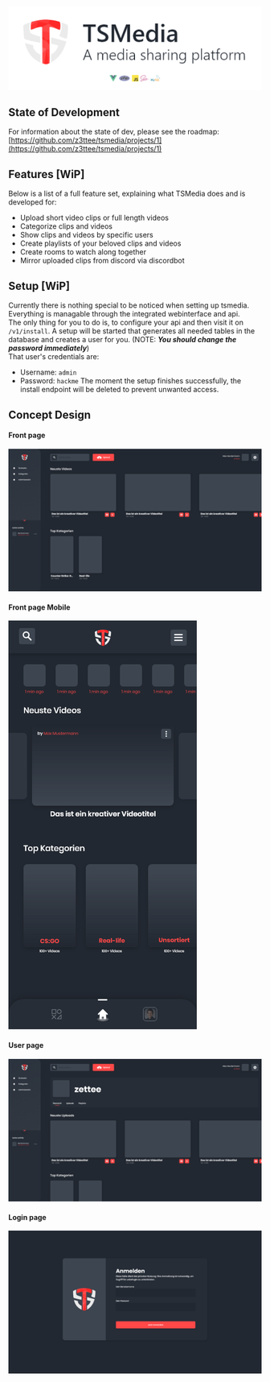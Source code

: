 ![Header](/concepts/github_header.png)

## State of Development
For information about the state of dev, please see the roadmap: [https://github.com/z3ttee/tsmedia/projects/1](https://github.com/z3ttee/tsmedia/projects/1)

## Features [WiP]
Below is a list of a full feature set, explaining what TSMedia does and is developed for:
* Upload short video clips or full length videos
* Categorize clips and videos
* Show clips and videos by specific users
* Create playlists of your beloved clips and videos
* Create rooms to watch along together
* Mirror uploaded clips from discord via discordbot

## Setup [WiP]
Currently there is nothing special to be noticed when setting up tsmedia. Everything is managable through the integrated webinterface and api. \
The only thing for you to do is, to configure your api and then visit it on ``/v1/install``. A setup will be started that generates all needed tables in the database and creates a user for you. (NOTE: **_You should change the password immediately_**) \
That user's credentials are:
* Username: ``admin``
* Password: ``hackme``
The moment the setup finishes successfully, the install endpoint will be deleted to prevent unwanted access.

## Concept Design
#### Front page
![Main Page](/concepts/main_page.png)
#### Front page Mobile
![Front Page](/concepts/main_page_mobile.png)
#### User page
![User Page](/concepts/user_page.png)
#### Login page
![Login Page](/concepts/login_page.png)